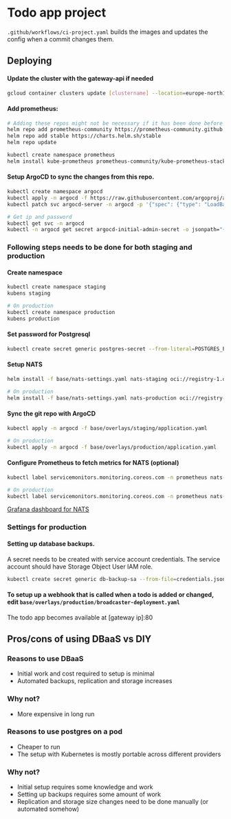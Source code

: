 # Todo app project

```.github/workflows/ci-project.yaml``` builds the images and updates the config when a commit changes them.

## Deploying
#### Update the cluster with the gateway-api if needed
```sh
gcloud container clusters update [clustername] --location=europe-north1-b --gateway-api=standard
```

#### Add prometheus:
```sh
# Adding these repos might not be necessary if it has been done before
helm repo add prometheus-community https://prometheus-community.github.io/helm-charts
helm repo add stable https://charts.helm.sh/stable
helm repo update

kubectl create namespace prometheus
helm install kube-prometheus prometheus-community/kube-prometheus-stack --namespace prometheus
```

#### Setup ArgoCD to sync the changes from this repo.
```sh
kubectl create namespace argocd
kubectl apply -n argocd -f https://raw.githubusercontent.com/argoproj/argo-cd/stable/manifests/install.yaml
kubectl patch svc argocd-server -n argocd -p '{"spec": {"type": "LoadBalancer"}}'

# Get ip and password
kubectl get svc -n argocd
kubectl -n argocd get secret argocd-initial-admin-secret -o jsonpath="{.data.password}" | base64 -d
```

### Following steps needs to be done for both staging and production

#### Create namespace
```sh
kubectl create namespace staging
kubens staging

# On production
kubectl create namespace production
kubens production
```

#### Set password for Postgresql
```sh
kubectl create secret generic postgres-secret --from-literal=POSTGRES_PASSWORD=yourpassword
```

#### Setup NATS
```sh
helm install -f base/nats-settings.yaml nats-staging oci://registry-1.docker.io/bitnamicharts/nats

# On production
helm install -f base/nats-settings.yaml nats-production oci://registry-1.docker.io/bitnamicharts/nats
```

#### Sync the git repo with ArgoCD
```sh
kubectl apply -n argocd -f base/overlays/staging/application.yaml

# On production
kubectl apply -n argocd -f base/overlays/production/application.yaml
```

#### Configure Prometheus to fetch metrics for NATS (optional)
```sh
kubectl label servicemonitors.monitoring.coreos.com -n prometheus nats-staging-metrics release=kube-prometheus

# On production
kubectl label servicemonitors.monitoring.coreos.com -n prometheus nats-production-metrics release=kube-prometheus
```
[Grafana dashboard for NATS](https://raw.githubusercontent.com/nats-io/prometheus-nats-exporter/5084a32850823b59069f21f3a7dde7e488fef1c6/walkthrough/grafana-nats-dash.json)

### Settings for production

#### Setting up database backups.
A secret needs to be created with service account credentials. The service account should have Storage Object User IAM role.
```sh
kubectl create secret generic db-backup-sa --from-file=credentials.json=your_sa.json
```

#### To setup up a webhook that is called when a todo is added or changed, edit ```base/overlays/production/broadcaster-deployment.yaml```

The todo app becomes available at [gateway ip]:80

## Pros/cons of using DBaaS vs DIY

### Reasons to use DBaaS
- Initial work and cost required to setup is minimal
- Automated backups, replication and storage increases
### Why not?
- More expensive in long run

### Reasons to use postgres on a pod
- Cheaper to run
- The setup with Kubernetes is mostly portable across different providers
### Why not?
- Initial setup requires some knowledge and work
- Setting up backups requires some amount of work
- Replication and storage size changes need to be done manually (or automated somehow)
